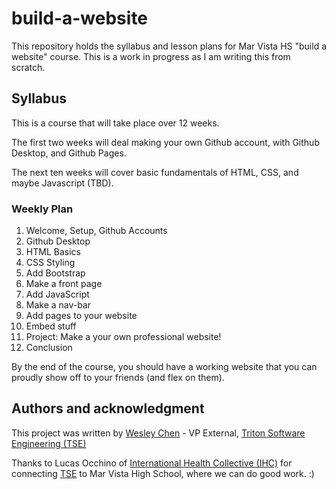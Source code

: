 # build-a-website

This repository holds the syllabus and lesson plans for Mar Vista HS "build a website" course.
This is a work in progress as I am writing this from scratch.

## Syllabus

This is a course that will take place over 12 weeks.

The first two weeks will deal making your own Github account, with Github Desktop, and Github Pages.

The next ten weeks will cover basic fundamentals of HTML, CSS, and maybe Javascript (TBD).

### Weekly Plan

1.  Welcome, Setup, Github Accounts
2.  Github Desktop
3.  HTML Basics
4.  CSS Styling
5.  Add Bootstrap
6.  Make a front page
7.  Add JavaScript
8.  Make a nav-bar
9.  Add pages to your website
10. Embed stuff
11. Project: Make a your own professional website!
12. Conclusion

By the end of the course, you should have a working website that you can proudly show off to your friends (and flex on them).

## Authors and acknowledgment

This project was written by [Wesley Chen][wesley] - VP External, [Triton Software Engineering (TSE)][tse]

Thanks to Lucas Occhino of [International Health Collective (IHC)][ihc] for connecting [TSE][tse] to Mar Vista High School, where we can do good work. :)

[wesley]: github.com/wes-chen

[tse]: github.com/tritonse

[ihc]: https://www.internationalhealthcollective.org/
